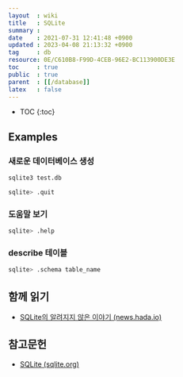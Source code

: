 ```yaml
---
layout  : wiki
title   : SQLite
summary : 
date    : 2021-07-31 12:41:48 +0900
updated : 2023-04-08 21:13:32 +0900
tag     : db
resource: 0E/C610B8-F99D-4CEB-96E2-BC113900DE3E
toc     : true
public  : true
parent  : [[/database]]
latex   : false
---
```

* TOC
{:toc}

## Examples

### 새로운 데이터베이스 생성

```sh
sqlite3 test.db

sqlite> .quit
```

### 도움말 보기

```sh
sqlite> .help
```

### describe 테이블

```sh
sqlite> .schema table_name
```

## 함께 읽기

- [SQLite의 알려지지 않은 이야기 (news.hada.io)]( https://news.hada.io/topic?id=4558 )

## 참고문헌

- [SQLite (sqlite.org)]( https://www.sqlite.org/index.html )

